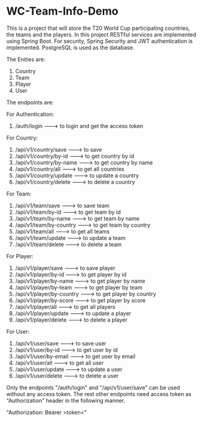# WC-Team-Info-Demo
This is a project that will store the T20 World Cup participating countries, the teams and the players.
In this project RESTful services are implemented using Spring Boot. For security, Spring Security and JWT authentication is implemented.
PostgreSQL is used as the database.

The Enities are:
1. Country
2. Team
3. Player
4. User

The endpoints are:

For Authentication:

1. /auth/login      ---> to login and get the access token


For Country:

1. /api/v1/country/save        ---> to save
2. /api/v1/country/by-id     ---> to get country by id
3. /api/v1/country/by-name   ---> to get country by name
4. /api/v1/country/all      ---> to get all countries
5. /api/v1/country/update      ---> to update a country
6. /api/v1/country/delete      ---> to delete a country


For Team:

1. /api/v1/team/save             ---> to save team
2. /api/v1/team/by-id          ---> to get team  by id
3. /api/v1/team/by-name        ---> to get team by name
4. /api/v1/team/by-country     ---> to get team by country
5. /api/v1/team/all           ---> to get all teams
6. /api/v1/team/update           ---> to update a team
7. /api/v1/team/delete           ---> to delete a team


For Player:

1. /api/v1/player/save           ---> to save player
2. /api/v1/player/by-id        ---> to get player by id
3. /api/v1/player/by-name      ---> to get player by name
4. /api/v1/player/by-team      ---> to get player by team
5. /api/v1/player/by-country   ---> to get player by country
6. /api/v1/player/by-score     ---> to get player by score
7. /api/v1/player/all         ---> to get all players
8. /api/v1/player/update         ---> to update a player
9. /api/v1/player/delete         ---> to delete a player


For User:

1. /api/v1/user/save             ---> to save user
2. /api/v1/user/by-id          ---> to get user  by id
3. /api/v1/user/by-email        ---> to get user by email
4. /api/v1/user/all           ---> to get all user 
5. /api/v1/user/update           ---> to update a user
6. /api/v1/user/delete           ---> to delete a user

Only the endpoints "/auth/login" and "/api/v1/user/save" can be used without any access token.
The rest other endpoints need access token as "Authorization" header in the following manner.

"Authorization: Bearer >token<"

